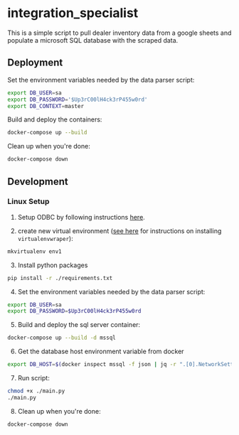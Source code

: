 # integration_specialist
This is a simple script to pull dealer inventory data from a google sheets
and populate a microsoft SQL database with the scraped data.

## Deployment

Set the environment variables needed by the data parser script:
```sh
export DB_USER=sa
export DB_PASSWORD='$Up3rC00lH4ck3rP455w0rd'
export DB_CONTEXT=master
```

Build and deploy the containers:
```sh
docker-compose up --build
```

Clean up when you're done:
```sh
docker-compose down
```

## Development

### Linux Setup
1. Setup ODBC by following instructions [here](https://bit.ly/4gqriKT).

2. create new virtual environment ([see here](https://virtualenvwrapper.readthedocs.io/en/latest/)
   for instructions on installing `virtualenvwraper`):
```sh
mkvirtualenv env1
```

3. Install python packages
```sh
pip install -r ./requirements.txt
```

4. Set the environment variables needed by the data parser script:
```sh
export DB_USER=sa
export DB_PASSWORD=$Up3rC00lH4ck3rP455w0rd
```
5. Build and deploy the sql server container:
```sh
docker-compose up --build -d mssql
```

6. Get the database host environment variable from docker
```sh
export DB_HOST=$(docker inspect mssql -f json | jq -r ".[0].NetworkSettings.Networks.mssqlnet.IPAddress" -)
```

7. Run script:
```sh
chmod +x ./main.py
./main.py
```

8. Clean up when you're done:
```sh
docker-compose down
```
